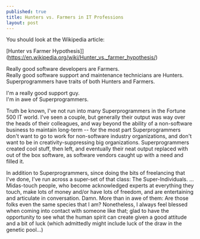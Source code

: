 ```yaml
---
published: true
title: Hunters vs. Farmers in IT Professions
layout: post
---
```

You should look at the Wikipedia article:

[Hunter vs Farmer Hypothesis]](https://en.wikipedia.org/wiki/Hunter_vs._farmer_hypothesis/)

Really good software developers are Farmers.<br/>
Really good software support and maintenance technicians are Hunters.<br/>
Superprogrammers have traits of both Hunters and Farmers.<br/>

I'm a really good support guy.<br/>
I'm in awe of Superprogrammers.    

Truth be known, I've not run into many Superprogrammers in the Fortune 500 IT world.  I've seen a couple, but generally their output was way over the heads of their colleagues, and way beyond the ability of a non-software business to maintain long-term -- for the most part Superprogrammers don't want to go to work for non-software industry organizations, and don't want to be in creativity-suppressing big organizations.  Superprogrammers created cool stuff, then left, and eventually their neat output replaced with out of the box software, as software vendors caught up with a need and filled it.  

In addition to Superprogrammers, since doing the bits of freelancing that I've done, I've run across a super-set of that class:  The Super-Individuals.  ... Midas-touch people, who become acknowledged experts at everything they touch, make lots of money and/or have lots of freedom, and are entertaining and articulate in conversation.  Damn.  More than in awe of them:  Are those folks even the same species that I am?  Nonetheless, I always feel blessed when coming into contact with someone like that; glad to have the opportunity to see what the human spirit can create given a good attitude and a bit of luck (which admittedly might include luck of the draw in the genetic pool...)